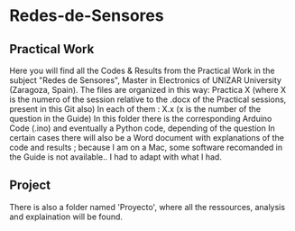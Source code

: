 # Redes-de-Sensores

## Practical Work

Here you will find all the Codes & Results from the Practical Work in the subject "Redes de Sensores", Master in Electronics of UNIZAR University (Zaragoza, Spain). 
The files are organized in this way: Practica X (where X is the numero of the session relative to the .docx of the Practical sessions, present in this Git also)
In each of them : X.x (x is the number of the question in the Guide)
In this folder there is the corresponding Arduino Code (.ino) and eventually a Python code, depending of the question
In certain cases there will also be a Word document with explanations of the code and results ; because I am on a Mac, some software recomanded in the Guide is not available.. I had to adapt with what I had. 

## Project

There is also a folder named 'Proyecto', where all the ressources, analysis and explaination will be found.
